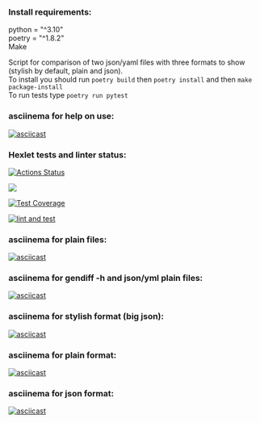 ### Install requirements:  
python = "^3.10"  
poetry = "^1.8.2"  
Make  
  
Script for comparison of two json/yaml files with three formats to show (stylish by default, plain and json).  
To install you should run `poetry build` then `poetry install` and then `make package-install`  
To run tests type `poetry run pytest`  
  
### asciinema for help on use:
[![asciicast](https://asciinema.org/a/677057.svg)](https://asciinema.org/a/677057)

### Hexlet tests and linter status:
[![Actions Status](https://github.com/pgchurikov/python-project-50/actions/workflows/hexlet-check.yml/badge.svg)](https://github.com/pgchurikov/python-project-50/actions)

<a href="https://codeclimate.com/github/pgchurikov/python-project-50/maintainability"><img src="https://api.codeclimate.com/v1/badges/0674c52e13a2c6429127/maintainability" /></a>

[![Test Coverage](https://api.codeclimate.com/v1/badges/0674c52e13a2c6429127/test_coverage)](https://codeclimate.com/github/pgchurikov/python-project-50/test_coverage)

[![lint and test](https://github.com/pgchurikov/python-project-50/actions/workflows/lint-and-test.yml/badge.svg?branch=main)](https://github.com/pgchurikov/python-project-50/actions/workflows/lint-and-test.yml)
  
### asciinema for plain files:
[![asciicast](https://asciinema.org/a/668478.svg)](https://asciinema.org/a/668478)
  
### asciinema for gendiff -h and json/yml plain files:
[![asciicast](https://asciinema.org/a/672235.svg)](https://asciinema.org/a/672235)
  
### asciinema for stylish format (big json):
[![asciicast](https://asciinema.org/a/673467.svg)](https://asciinema.org/a/673467)
  
### asciinema for plain format:
[![asciicast](https://asciinema.org/a/673479.svg)](https://asciinema.org/a/673479)
  
### asciinema for json format:
[![asciicast](https://asciinema.org/a/673903.svg)](https://asciinema.org/a/673903)